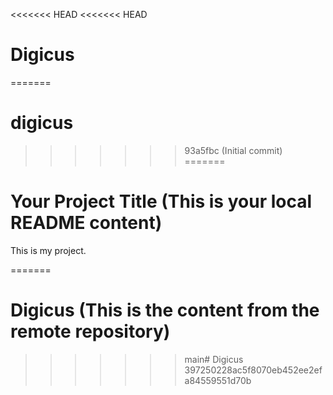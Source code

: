 <<<<<<< HEAD
<<<<<<< HEAD
# Digicus
=======
# digicus
>>>>>>> 93a5fbc (Initial commit)
=======
# Your Project Title (This is your local README content)
This is my project.

=======
# Digicus (This is the content from the remote repository)


>>>>>>> main# Digicus
>>>>>>> 397250228ac5f8070eb452ee2efa84559551d70b
